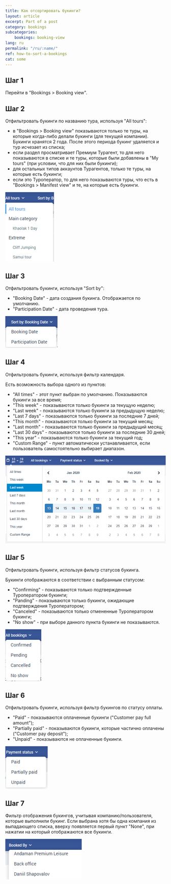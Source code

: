 ```yaml
---
title: Как отсортировать букинги?
layout: article
excerpt: Part of a post
category: bookings
subcategories:
    bookings: booking-view
lang: ru
permalink: "/ru/:name/"
ref: how-to-sort-a-bookings
cat: some
---
```


## **Шаг 1**

Перейти в "Bookings > Booking view".

## **Шаг 2**

Отфильтровать букинги по названию тура, используя "All tours":
- в "Bookings > Booking view" показываются только те туры, на которые когда-либо делали букинги (для текущей компании). Букинги хранятся 2 года. После этого периода букинг удаляется и тур исчезает из списка;
- если раздел просматривает Премиум Турагент, то для него показываются в списке и те туры, которые были добавлены в "My tours" (при условии, что для них были букинги);
- для остальных типов аккаунтов Турагентов, только те туры, на которые есть букинги;
- если это Туроператор, то для него показываются туры, что есть в "Bookings > Manifest view" и те, на которые есть букинги.

![How_to_sort_a_bookings1](/assets/images/how_to_sort_a_bookings1.png)

## **Шаг 3**

Отфильтровать букинги, используя "Sort by":
- "Booking Date" - дата создания букинга. Отображается по умолчанию.
- "Participation Date" - дата проведения тура.

![How_to_sort_a_bookings2](/assets/images/how_to_sort_a_bookings2.png)

## **Шаг 4**

Отфильтровать букинги, используя фильтр календаря.

Есть возможность выбора одного из пунктов:

- "All times" - этот пункт выбран по умолчанию. Показываются букинги за все время;
- "This week" - показываются только букинги за текущую неделю;
- "Last week" - показываются только букинги за предыдущую неделю;
- "Last 7 days" - показываются только букинги за последние 7 дней;
- "This month" - показываются только букинги за текущий месяц;
- "Last month" - показываются только букинги за предыдущий месяц;
- "Last 30 days" - показываются только букинги за последние 30 дней;
- "This year" - показываются только букинги за текущий год;
- "Custom Range" - пункт автоматически устанавливается, если пользователь самостоятельно выбирает диапазон.

![How_to_sort_a_bookings3](/assets/images/how_to_sort_a_bookings3.png)

## **Шаг 5**

Отфильтровать букинги, используя фильтр статусов букинга.

Букинги отображаются в соответствии с выбранным статусом:
- "Сonfirming" - показываются только подтвержденные Туроператором букинги;
- "Panding" - показываются только букинги, ожидающие подтверждения Туроператором;
- "Canceled" - показываются только отмененные Туроператором букинги;
- "No show" - при выборе данного пункта букинги не показываются.

![How_to_sort_a_bookings4](/assets/images/how_to_sort_a_bookings4.png)

## **Шаг 6**

Отфильтровать букинги, используя фильтр букингов по статусу оплаты.
- "Paid" - показываются оплаченные букинги ("Customer pay full amount");
- "Partially paid" - показываются букинги, которые частично оплачены ("Customer pay deposit");
- "Unpaid" - показываются не оплаченные букинги.

![How_to_sort_a_bookings5](/assets/images/how_to_sort_a_bookings5.png)

## **Шаг 7**

Фильтр отображения букингов, учитывая компанию/пользователя, которые выполнили букинг. Если выбрана хотя бы одна компания из выпадающего списка, вверху появляется первый пункт "None", при нажатии на который отображаются все букинги.

![How_to_sort_a_bookings6](/assets/images/how_to_sort_a_bookings6.png)
